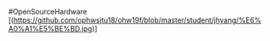 #OpenSourceHardware
[(https://github.com/ophwsjtu18/ohw19f/blob/master/student/jhyang/%E6%A0%A1%E5%BE%BD.jpg)]
